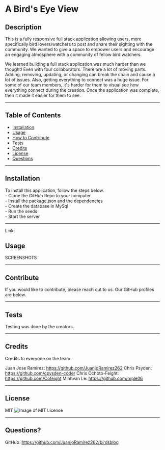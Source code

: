 # A Bird's Eye View

## Description

This is a fully responsive full stack application allowing users, more specifically bird lovers/watchers to post and share their sighting with the community. We wanted to give a space to empower users and encourage an engaging atmosphere with a community of fellow bird watchers.

We learned building a full stack application was much harder than we thought! Even with four collaborators. There are a lot of moving parts. Adding, removing, updating, or changing can break the chain and cause a lot of issues. Also, getting everything to connect was a huge issue. For some of our team members, it's harder for them to visual see how everything connect during the creation. Once the application was complete, then it made it easier for them to see.

---

## Table of Contents

- [Installation](#installation)
- [Usage](#usage)
- [How to Contribute](#contribute)
- [Tests](#tests)
- [Credits](#credits)
- [License](#license)
- [Questions](#questions)

---

## Installation

To install this application, follow the steps below. </br>
    - Clone the GitHub Repo to your computer </br>
    - Install the package.json and the dependencies </br>
    - Create the database in MySql </br>
    - Run the seeds </br>
    - Start the server

---

Link:


## Usage

SCREENSHOTS

---

## Contribute

If you would like to contribute, please reach out to us. Our GitHub profiles are below.

---

## Tests

Testing was done by the creators.

---

## Credits

Credits to everyone on the team. 

Juan Jose Ramirez: https://github.com/JuanjoRamirez262
Chris Psyden: https://github.com/cpysden-coder
Chris Ochoto-Feight: https://github.com/Cofeight
Minhvan Le: https://github.com/mple06

---

## License

MIT ![Image of MIT License](https://img.shields.io/badge/License-MIT-blue.svg)

---

## Questions?

GitHub: https://github.com/JuanjoRamirez262/birdsblog
